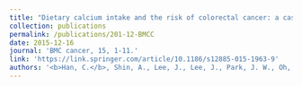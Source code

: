 ```yaml
---
title: "Dietary calcium intake and the risk of colorectal cancer: a case control study"
collection: publications
permalink: /publications/201-12-BMCC
date: 2015-12-16
journal: 'BMC cancer, 15, 1-11.'
link: 'https://link.springer.com/article/10.1186/s12885-015-1963-9'
authors: '<b>Han, C.</b>, Shin, A., Lee, J., Lee, J., Park, J. W., Oh, J. H., & Kim, J. (2015).'
---
```

